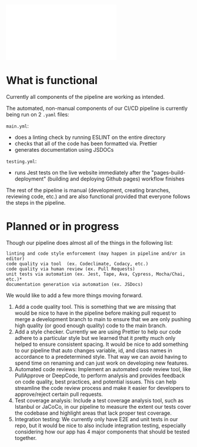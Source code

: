 ![Pipeline](phase2.md)

# What is functional

Currently all components of the pipeline are working as intended.

The automated, non-manual components of our CI/CD pipeline is currently being run on 2 `.yaml` files:

`main.yml`: 
* does a linting check by running ESLINT on the entire directory
* checks that all of the code has been formatted via. Prettier
* generates documentation using JSDOCs


`testing.yml`:
* runs Jest tests on the live website immediately after the "pages-build-deployment" (building and deploying Github pages) workflow finishes

The rest of the pipeline is manual (development, creating branches, reviewing code, etc.) and are also functional provided that everyone follows the steps in the pipeline.

# Planned or in progress

Though our pipeline does almost all of the things in the following list:
```
linting and code style enforcement (may happen in pipeline and/or in editor)
code quality via tool  (ex. Codeclimate, Codacy, etc.)
code quality via human review (ex. Pull Requests)
unit tests via automation (ex. Jest, Tape, Ava, Cypress, Mocha/Chai, etc.)*
documentation generation via automation (ex. JSDocs)
```

We would like to add a few more things moving forward.
1. Add a code quality tool. This is something that we are missing that would be nice to have in the pipeline before making pull request to merge a development branch to main to ensure that we are only pushing high quality (or good enough quality) code to the main branch.
2. Add a style checker. Currently we are using Prettier to help our code adhere to a particular style but we learned that it pretty much only helped to ensure consistent spacing. It would be nice to add something to our pipeline that auto changes variable, id, and class names in accordance to a predetermined style. That way we can avoid having to spend time on renaming and can just work on developing new features.
3. Automated code reviews: Implement an automated code review tool, like PullApprove or DeepCode, to perform analysis and provides feedback on code quality, best practices, and potential issues. This can help streamline the code review process and make it easier for developers to approve/reject certain pull requests.
4. Test coverage analysis: Include a test coverage analysis tool, such as Istanbul or JaCoCo, in our pipeline to measure the extent our tests cover the codebase and highlight areas that lack proper test coverage.
5. Integration testing: We currently only have E2E and unit tests in our repo, but it would be nice to also include integration testing, especially considering how our app has 4 major components that should be tested together.